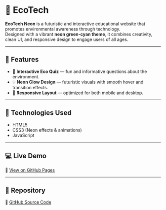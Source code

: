 # 🌿 EcoTech

**EcoTech Neon** is a futuristic and interactive educational website that promotes environmental awareness through technology.  
Designed with a vibrant **neon green-cyan theme**, it combines creativity, clean UI, and responsive design to engage users of all ages.

---

## 🚀 Features

- 🌱 **Interactive Eco Quiz** — fun and informative questions about the environment.  
- 💡 **Neon Glow Design** — futuristic visuals with smooth hover and transition effects.  
- 📱 **Responsive Layout** — optimized for both mobile and desktop.    

---

## 🧠 Technologies Used

- HTML5  
- CSS3 (Neon effects & animations)  
- JavaScript  

---

## 💻 Live Demo

🔗 [View on GitHub Pages](https://khaza123.github.io/ecotech/)  

---

## 📂 Repository

🔗 [GitHub Source Code](https://github.com/khaza123/ecotech)




